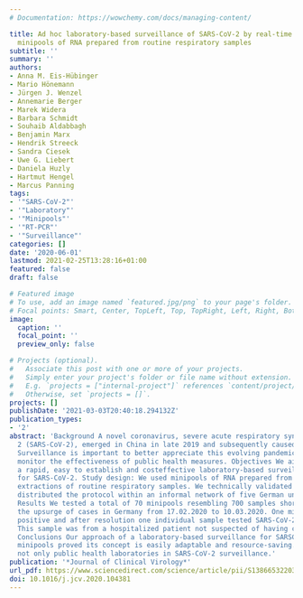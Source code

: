 ```yaml
---
# Documentation: https://wowchemy.com/docs/managing-content/

title: Ad hoc laboratory-based surveillance of SARS-CoV-2 by real-time RT-PCR using
  minipools of RNA prepared from routine respiratory samples
subtitle: ''
summary: ''
authors:
- Anna M. Eis-Hübinger
- Mario Hönemann
- Jürgen J. Wenzel
- Annemarie Berger
- Marek Widera
- Barbara Schmidt
- Souhaib Aldabbagh
- Benjamin Marx
- Hendrik Streeck
- Sandra Ciesek
- Uwe G. Liebert
- Daniela Huzly
- Hartmut Hengel
- Marcus Panning
tags:
- '"SARS-CoV-2"'
- '"Laboratory"'
- '"Minipools"'
- '"RT-PCR"'
- '"Surveillance"'
categories: []
date: '2020-06-01'
lastmod: 2021-02-25T13:28:16+01:00
featured: false
draft: false

# Featured image
# To use, add an image named `featured.jpg/png` to your page's folder.
# Focal points: Smart, Center, TopLeft, Top, TopRight, Left, Right, BottomLeft, Bottom, BottomRight.
image:
  caption: ''
  focal_point: ''
  preview_only: false

# Projects (optional).
#   Associate this post with one or more of your projects.
#   Simply enter your project's folder or file name without extension.
#   E.g. `projects = ["internal-project"]` references `content/project/deep-learning/index.md`.
#   Otherwise, set `projects = []`.
projects: []
publishDate: '2021-03-03T20:40:18.294132Z'
publication_types:
- '2'
abstract: 'Background A novel coronavirus, severe acute respiratory syndrome coronavirus
  2 (SARS-CoV-2), emerged in China in late 2019 and subsequently caused a pandemic.
  Surveillance is important to better appreciate this evolving pandemic and to longitudinally
  monitor the effectiveness of public health measures. Objectives We aimed to provide
  a rapid, easy to establish and costeffective laboratory-based surveillance tool
  for SARS-CoV-2. Study design: We used minipools of RNA prepared from nucleic acid
  extractions of routine respiratory samples. We technically validated the assay and
  distributed the protocol within an informal network of five German university laboratories.
  Results We tested a total of 70 minipools resembling 700 samples shortly before
  the upsurge of cases in Germany from 17.02.2020 to 10.03.2020. One minipool reacted
  positive and after resolution one individual sample tested SARS-CoV-2 positive.
  This sample was from a hospitalized patient not suspected of having contracted SARS-CoV-2.
  Conclusions Our approach of a laboratory-based surveillance for SARSCoV-2 using
  minipools proved its concept is easily adaptable and resource-saving. It might assist
  not only public health laboratories in SARS-CoV-2 surveillance.'
publication: '*Journal of Clinical Virology*'
url_pdf: https://www.sciencedirect.com/science/article/pii/S1386653220301232
doi: 10.1016/j.jcv.2020.104381
---
```

